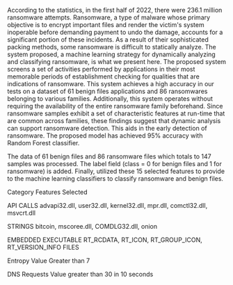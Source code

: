 According to the statistics, in the first half of 2022, there were 236.1 million ransomware attempts. Ransomware, a type of malware whose primary objective is to encrypt important files and render the victim's system inoperable before demanding payment to undo the damage, accounts for a significant portion of these incidents. As a result of their sophisticated packing methods, some ransomware is difficult to statically analyze. The system proposed, a machine learning strategy for dynamically analyzing and classifying ransomware, is what we present here. The proposed system screens a set of activities performed by applications in their most memorable periods of establishment checking for qualities that are indications of ransomware. This system achieves a high accuracy in our tests on a dataset of 61 benign files applications and 86 ransomwares belonging to various families. Additionally, this system operates without requiring the availability of the entire ransomware family beforehand. Since ransomware samples exhibit a set of characteristic features at run-time that are common across families, these findings suggest that dynamic analysis can support ransomware detection. This aids in the early detection of ransomware. The proposed model has achieved 95% accuracy with Random Forest classifier.

The data of 61 benign files and 86 ransomware files which totals to 147 samples was processed. The label field (class = 0 for benign files and 1 for ransomware) is added. Finally, utilized these 15 selected features to provide to the machine learning classifiers to classify  ransomware and benign files.

Category	     Features Selected 

API CALLS	      advapi32.dll, user32.dll, kernel32.dll, mpr.dll, comctl32.dll, msvcrt.dll

STRINGS	        bitcoin, mscoree.dll, COMDLG32.dll, onion

EMBEDDED
EXECUTABLE      RT_RCDATA, RT_ICON, RT_GROUP_ICON, RT_VERSION_INFO
FILES	

Entropy	         Value Greater than 7

DNS Requests	   Value greater than 30 in 10 seconds

